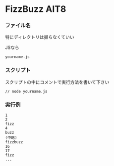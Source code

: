 FizzBuzz AIT8
=============

### ファイル名
特にディレクトリは掘らなくていい

JSなら
```
yourname.js
```

### スクリプト
スクリプトの中にコメントで実行方法を書いて下さい

```
// node yourname.js
```

### 実行例
```$ node yourname.js
1
2
fizz
4
buzz
(中略)
fizzbuzz
16
17
fizz
...
```

